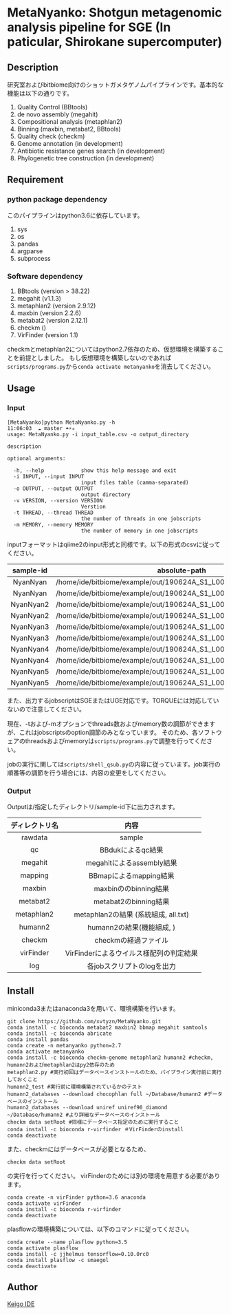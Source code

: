 MetaNyanko: Shotgun metagenomic analysis pipeline for SGE (In paticular, Shirokane supercomputer)
====

## Description
研究室およびbitbiome向けのショットガメタゲノムパイプラインです。基本的な機能は以下の通りです。

1. Quality Control (BBtools)
2. de novo assembly (megahit)
3. Compositional analysis (metaphlan2)
4. Binning (maxbin, metabat2, BBtools)
5. Quality check (checkm)
6. Genome annotation (in development)
7. Antibiotic resistance genes search (in development)
8. Phylogenetic tree construction (in development)


## Requirement
### python package dependency
このパイプラインはpython3.6に依存しています。

1. sys
2. os
3. pandas
4. argparse
5. subprocess

### Software dependency
1. BBtools (version > 38.22)
2. megahit (v1.1.3)
3. metaphlan2 (version 2.9.12)
4. maxbin (version 2.2.6)
5. metabat2 (version 2.12.1)
6. checkm ()
7. VirFinder (version 1.1)

checkmとmetaphlan2についてはpython2.7依存のため、仮想環境を構築することを前提としました。
もし仮想環境を構築しないのであれば`scripts/programs.py`から`conda activate metanyanko`を消去してください。

## Usage
### Input
```
[MetaNyanko]python MetaNyanko.py -h                                                                                    11:06:03  ☁ master ☂⚡✭
usage: MetaNyanko.py -i input_table.csv -o output_directory

description

optional arguments:

  -h, --help            show this help message and exit
  -i INPUT, --input INPUT
                        input files table (camma-separated)
  -o OUTPUT, --output OUTPUT
                        output directory
  -v VERSION, --version VERSION
                        Verstion
  -t THREAD, --thread THREAD
                        the number of threads in one jobscripts
  -m MEMORY, --memory MEMORY
                        the number of memory in one jobscripts
```

inputフォーマットはqiime2のinput形式と同様です。以下の形式のcsvに従ってください。

|sample-id|absolute-path|direction|description|
|:--:|:---:|:---:|:---:|
|NyanNyan|/home/ide/bitbiome/example/out/190624A_S1_L001_R1_001.part_001.fastq|forward|sample
|NyanNyan|/home/ide/bitbiome/example/out/190624A_S1_L001_R2_001.part_001.fastq|reverse|sample
|NyanNyan2|/home/ide/bitbiome/example/out/190624A_S1_L001_R1_001.part_002.fastq|forward|sample
|NyanNyan2|/home/ide/bitbiome/example/out/190624A_S1_L001_R2_001.part_002.fastq|reverse|sample
|NyanNyan3|/home/ide/bitbiome/example/out/190624A_S1_L001_R1_001.part_003.fastq|forward|sample
|NyanNyan3|/home/ide/bitbiome/example/out/190624A_S1_L001_R2_001.part_003.fastq|reverse|sample
|NyanNyan4|/home/ide/bitbiome/example/out/190624A_S1_L001_R1_001.part_004.fastq|forward|sample
|NyanNyan4|/home/ide/bitbiome/example/out/190624A_S1_L001_R2_001.part_004.fastq|reverse|sample
|NyanNyan5|/home/ide/bitbiome/example/out/190624A_S1_L001_R1_001.part_005.fastq|forward|sample
|NyanNyan5|/home/ide/bitbiome/example/out/190624A_S1_L001_R2_001.part_005.fastq|reverse|sample

また、出力するjobscriptはSGEまたはUGE対応です。TORQUEには対応していないので注意してください。

現在、-tおよび-mオプションでthreads数およびmemory数の調節ができますが、これはjobscriptsのoption調節のみとなっています。
そのため、各ソフトウェアのthreadsおよびmemoryは`scripts/programs.py`で調整を行ってください。

jobの実行に関しては`scripts/shell_qsub.py`の内容に従っています。job実行の順番等の調節を行う場合には、内容の変更をしてください。

### Output
Outputは/指定したディレクトリ/sample-id下に出力されます。

|ディレクトリ名|内容|
|:--:|:---:|
|rawdata|sample|
|qc|BBdukによるqc結果|
|megahit|megahitによるassembly結果|
|mapping|BBmapによるmapping結果|
|maxbin|maxbinののbinning結果|
|metabat2|metabat2のbinning結果|
|metaphlan2|metaphlan2の結果 (系統組成, all.txt)|
|humann2|humann2の結果(機能組成, )|
|checkm|checkmの経過ファイル|
|virFinder|VirFinderによるウイルス様配列の判定結果||
|log|各jobスクリプトのlogを出力|

## Install
miniconda3またはanaconda3を用いて、環境構築を行います。

```
git clone https://github.com/xvtyzn/MetaNyanko.git
conda install -c bioconda metabat2 maxbin2 bbmap megahit samtools
conda install -c bioconda abricate
conda install pandas
conda create -n metanyanko python=2.7
conda activate metanyanko
conda install -c bioconda checkm-genome metaphlan2 humann2 #checkm, humann2およびmetaphlan2はpy2依存のため
metaphlan2.py #実行初回はデータベースインストールのため、パイプライン実行前に実行しておくこと
humann2_test #実行前に環境構築されているかのテスト
humann2_databases --download chocophlan full ~/Database/humann2 #データベースのインストール
humann2_databases --download uniref uniref90_diamond ~/Database/humann2 #より詳細なデータベースのインストール
checkm data setRoot #同様にデータベース指定のために実行すること
conda install -c bioconda r-virfinder ＃VirFinderのinstall
conda deactivate
```
また、checkmにはデータベースが必要となるため、
```
checkm data setRoot
```
の実行を行ってください。
virFinderのためには別の環境を用意する必要があります。

```
conda create -n virFinder python=3.6 anaconda
conda activate virFinder
conda install -c bioconda r-virfinder
conda deactivate
```

plasflowの環境構築については、以下のコマンドに従ってください。

```
conda create --name plasflow python=3.5
conda activate plasflow
conda install -c jjhelmus tensorflow=0.10.0rc0
conda install plasflow -c smaegol
conda deactivate
```

## Author

[Keigo IDE](https://github.com/xvtyzn)
